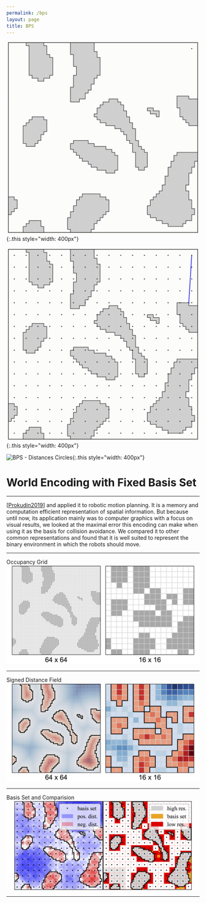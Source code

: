 ```yaml
---
permalink: /bps
layout: page
title: BPS
---
```


![BPS - Build](../assets/imgs/bps/bps_build.gif){:.this style="width: 400px"}

![BPS - Distances Lines](../assets/imgs/bps/bps_distances_lines.gif){:.this style="width: 400px"}

![BPS - Distances Circles](../assets/imgs/bps/bps_distances_circles.gif){:.this style="width: 400px"}


# World Encoding with Fixed Basis Set
---
[[Prokudin2019](https://arxiv.org/abs/1908.09186)] and applied it to robotic motion planning.
It is a memory and computation efficient representation of spatial information.
But because until now, its application mainly was to computer graphics with a focus on visual results, we looked at the maximal error this encoding can make when using it as the basis for collision avoidance.
We compared it to other common representations and found that it is well suited to represent the binary environment in which the robots should move. 

---
Occupancy Grid
![occupancy grid](../assets/imgs/worlds_occ.png)

---
Signed Distance Field
![signed distance field](../assets/imgs/worlds_sdf.png)

---
Basis Set and Comparision
![basis set](../assets/imgs/worlds_fb.png)

---